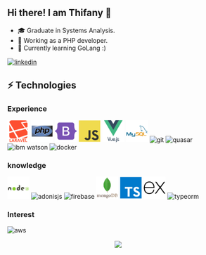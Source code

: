 ## Hi there! I am Thifany 👋

- 🎓 Graduate in Systems Analysis.
- 🏢 Working as a PHP developer.
- 🌱 Currently learning GoLang :)
<!-- - 🔎 Looking for a backend job opportunity. -->

<a href="https://www.linkedin.com/in/thifany-nicastro/" target="blank">
    <img align="center" src="https://img.shields.io/badge/linkedin-%230077B5.svg?&style=for-the-badge&logo=linkedin&logoColor=white" alt="linkedin" />
</a>


## ⚡ Technologies

### Experience

<p>
    <img src="https://github.com/devicons/devicon/blob/master/icons/laravel/laravel-plain-wordmark.svg" alt="laravel" width="50" height="50"/>
    <img src="https://github.com/devicons/devicon/blob/master/icons/php/php-original.svg" alt="php" width="50" height="50"/>
    <img src="https://github.com/devicons/devicon/blob/master/icons/bootstrap/bootstrap-plain.svg" alt="bootstrap" width="50" height="50"/>
    <img src="https://github.com/devicons/devicon/blob/master/icons/javascript/javascript-original.svg" alt="javascript" width="50" height="50"/>
    <img src="https://github.com/devicons/devicon/blob/master/icons/vuejs/vuejs-original-wordmark.svg" alt="vuejs" width="50" height="50"/>
    <img src="https://github.com/devicons/devicon/blob/master/icons/mysql/mysql-original-wordmark.svg" alt="mysql" width="50" height="50"/>
    <img src="https://www.vectorlogo.zone/logos/git-scm/git-scm-icon.svg" alt="git" width="40" height="40"/>
    <img src="https://cdn.quasar.dev/logo/svg/quasar-logo.svg" alt="quasar" width="50" height="50"/>
    <img src="http://ctiglobal.com/wp-content/uploads/2021/07/IBM-Watson.jpg" alt="ibm watson" width="50" height="50"/>
    <img src="https://cdn.iconscout.com/icon/free/png-256/docker-11-1175228.png" alt="docker" width="50" height="50"/>
</p>


### knowledge

<p>
    <img src="https://github.com/devicons/devicon/blob/master/icons/nodejs/nodejs-original-wordmark.svg" alt="nodejs" width="50" height="50"/> 
    <img src="https://pbs.twimg.com/profile_images/1087392649122861057/M6EKYWWJ.jpg" alt="adonisjs" width="50" height="50"/>
    <img src="https://img.icons8.com/color/452/firebase.png" alt="firebase" width="50" height="50"/>
    <img src="https://github.com/devicons/devicon/blob/master/icons/mongodb/mongodb-original-wordmark.svg" alt="mongodb" width="50" height="50"/>
    <img src="https://github.com/devicons/devicon/blob/master/icons/typescript/typescript-original.svg" alt="typescript" width="50" height="50"/>
    <img src="https://github.com/devicons/devicon/blob/master/icons/express/express-original.svg" alt="express" width="50" height="50"/>
    <img src="https://virtuslab.com/wp-content/uploads/2020/04/typeorm_sygnet.png" alt="typeorm" width="50" height="50"/>
</p>


### Interest

<p>
    <img src="https://img.icons8.com/color/452/amazon-web-services.png" alt="aws" width="50" height="50"/>
</p>


<p align="center">
  <img align="center" src="https://github-readme-stats.vercel.app/api?username=thifany-nicastro&show_icons=true"/>
</p>
